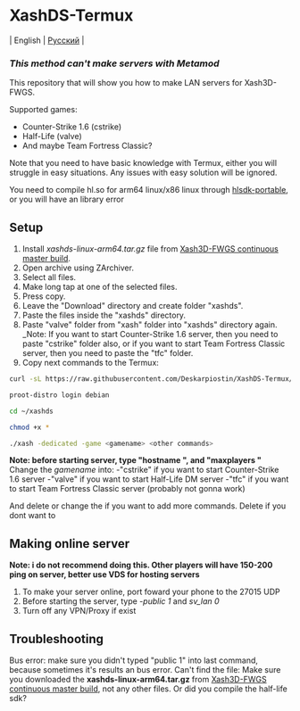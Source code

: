 # XashDS-Termux
| English | [Русский](https://github.com/Deskarpiostin/XashDS-Termux/blob/main/russian.md) |

### *This method can't make servers with Metamod*

This repository that will show you how to make LAN servers for Xash3D-FWGS.

Supported games:
- Counter-Strike 1.6 (cstrike)
- Half-Life (valve)
- And maybe Team Fortress Classic?

Note that you need to have basic knowledge with Termux, either you will struggle in easy situations. Any issues with easy solution will be ignored.

You need to compile hl.so for arm64 linux/x86 linux through [hlsdk-portable](https://github.com/FWGS/hlsdk-portable), or you will have an library error

## Setup
1. Install _xashds-linux-arm64.tar.gz_ file from [Xash3D-FWGS continuous master build](https://github.com/FWGS/xash3d-fwgs/releases/download/continuous/xashds-linux-arm64.tar.gz).
2. Open archive using ZArchiver.
3. Select all files.
4. Make long tap at one of the selected files.
5. Press copy.
6. Leave the "Download" directory and create folder "xashds".
7. Paste the files inside the "xashds" directory.
8. Paste "valve" folder from "xash" folder into "xashds" directory again.
_Note: If you want to start Counter-Strike 1.6 server, then you need to paste "cstrike" folder also, or if you want to start Team Fortress Classic server, then you need to paste the "tfc" folder.
9. Copy next commands to the Termux:
```bash
curl -sL https://raw.githubusercontent.com/Deskarpiostin/XashDS-Termux/refs/heads/main/files/setup.sh | bash
```
```bash
proot-distro login debian
```
```bash
cd ~/xashds
```
```bash
chmod +x *
```
```bash
./xash -dedicated -game <gamename> <other commands>
```
**Note: before starting server, type "hostname <server name>", and "maxplayers <max player count>"**
Change the _gamename_ into:
-"cstrike" if you want to start Counter-Strike 1.6 server
-"valve" if you want to start Half-Life DM server
-"tfc" if you want to start Team Fortress Classic server (probably not gonna work)

And delete or change the _<other commands>_ if you want to add more commands. Delete if you dont want to

## Making online server
**Note: i do not recommend doing this. Other players will have 150-200 ping on server, better use VDS for hosting servers**

1. To make your server online, port foward your phone to the 27015 UDP
2. Before starting the server, type _-public 1_ and _sv_lan 0_
3. Turn off any VPN/Proxy if exist

## Troubleshooting
Bus error: 
make sure you didn't typed "public 1" into last command, because sometimes it's results an bus error.
Can't find the file:
Make sure you downloaded the **xashds-linux-arm64.tar.gz** from [Xash3D-FWGS continuous master build](https://github.com/FWGS/xash3d-fwgs/releases), not any other files.
Or did you compile the half-life sdk?
